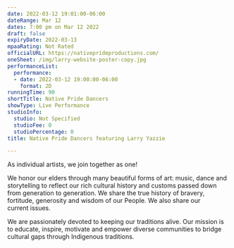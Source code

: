 ```yaml
---
date: 2022-03-12 19:01:00-06:00
dateRange: Mar 12
dates: 7:00 pm on Mar 12 2022
draft: false
expiryDate: 2022-03-13
mpaaRating: Not Rated
officialURL: https://nativeprideproductions.com/
oneSheet: /img/larry-website-poster-copy.jpg
performanceList:
  performance:
  - date: 2022-03-12 19:00:00-06:00
    format: 2D
runningTime: 90
shortTitle: Native Pride Dancers
showType: Live Performance
studioInfo:
  studio: Not Specified
  studioFee: 0
  studioPercentage: 0
title: Native Pride Dancers featuring Larry Yazzie

---
```

As individual artists, we join together as one!  

We honor our elders through many beautiful forms of art: music, dance and storytelling to reflect our rich cultural history and customs passed down from generation to generation. We share the true history of bravery, fortitude, generosity and wisdom of our People. We also share our current issues.  

We are passionately devoted to keeping our traditions alive. Our mission is to educate, inspire, motivate and empower diverse communities to bridge cultural gaps through Indigenous traditions.
